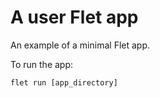 # A user Flet app

An example of a minimal Flet app.

To run the app:

```
flet run [app_directory]
```